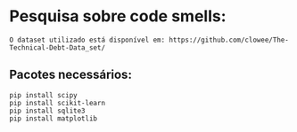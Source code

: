 # Pesquisa sobre code smells:
    O dataset utilizado está disponível em: https://github.com/clowee/The-Technical-Debt-Data_set/


## Pacotes necessários:
    pip install scipy
    pip install scikit-learn
    pip install sqlite3
    pip install matplotlib
